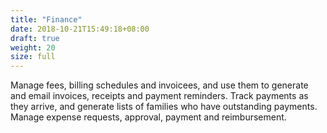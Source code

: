 ```yaml
---
title: "Finance"
date: 2018-10-21T15:49:18+08:00
draft: true
weight: 20
size: full
---
```


Manage fees, billing schedules and invoicees, and use them to generate and email invoices, receipts and payment reminders. Track payments as they arrive, and generate lists of families who have outstanding payments. Manage expense requests, approval, payment and reimbursement.
